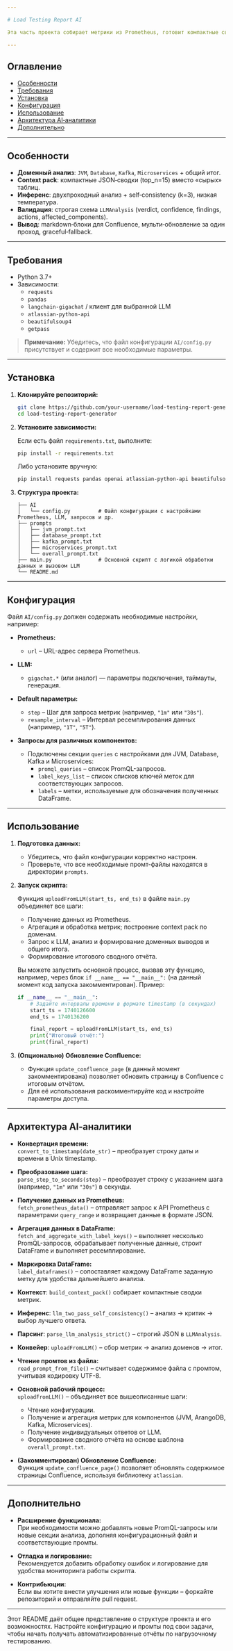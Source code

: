 ```yaml
---

# Load Testing Report AI 

Эта часть проекта собирает метрики из Prometheus, готовит компактные сводки (context pack), выполняет AI‑анализ по доменам и формирует сводный отчёт, который публикуется в Confluence.

---
```


## Оглавление

- [Особенности](#особенности)
- [Требования](#требования)
- [Установка](#установка)
- [Конфигурация](#конфигурация)
- [Использование](#использование)
- [Архитектура AI‑аналитики](#архитектура-ai‑аналитики)
- [Дополнительно](#дополнительно)

---

## Особенности

- **Доменный анализ**: `JVM`, `Database`, `Kafka`, `Microservices` + общий итог.
- **Context pack**: компактные JSON‑сводки (top_n=15) вместо «сырых» таблиц.
- **Инференс**: двухпроходный анализ + self‑consistency (k=3), низкая температура.
- **Валидация**: строгая схема `LLMAnalysis` (verdict, confidence, findings, actions, affected_components).
- **Вывод**: markdown‑блоки для Confluence, мульти‑обновление за один проход, graceful‑fallback.

---

## Требования

- Python 3.7+
- Зависимости:
  - `requests`
  - `pandas`
  - `langchain-gigachat` / клиент для выбранной LLM
  - `atlassian-python-api`
  - `beautifulsoup4`
  - `getpass`

> **Примечание:** Убедитесь, что файл конфигурации `AI/config.py` присутствует и содержит все необходимые параметры.

---

## Установка

1. **Клонируйте репозиторий:**

   ```bash
   git clone https://github.com/your-username/load-testing-report-generator.git
   cd load-testing-report-generator
   ```

2. **Установите зависимости:**

   Если есть файл `requirements.txt`, выполните:

   ```bash
   pip install -r requirements.txt
   ```

   Либо установите вручную:

   ```bash
   pip install requests pandas openai atlassian-python-api beautifulsoup4
   ```

3. **Структура проекта:**

   ```
   ├── AI
   │   └── config.py         # Файл конфигурации с настройками Prometheus, LLM, запросов и др.
   ├── prompts
   │   ├── jvm_prompt.txt
   │   ├── database_prompt.txt
   │   ├── kafka_prompt.txt
   │   ├── microservices_prompt.txt
   │   └── overall_prompt.txt
   ├── main.py               # Основной скрипт с логикой обработки данных и вызовом LLM
   └── README.md
   ```

---

## Конфигурация

Файл `AI/config.py` должен содержать необходимые настройки, например:

- **Prometheus:**
  - `url` – URL-адрес сервера Prometheus.
  
- **LLM:**
  - `gigachat.*` (или аналог) — параметры подключения, таймауты, генерация.

- **Default параметры:**
  - `step` – Шаг для запроса метрик (например, `"1m"` или `"30s"`).
  - `resample_interval` – Интервал ресемплирования данных (например, `"1T"`, `"5T"`).

- **Запросы для различных компонентов:**
  - Подключены секции `queries` с настройками для JVM, Database, Kafka и Microservices:
    - `promql_queries` – список PromQL-запросов.
    - `label_keys_list` – список списков ключей меток для соответствующих запросов.
    - `labels` – метки, используемые для обозначения полученных DataFrame.

---

## Использование

1. **Подготовка данных:**

   - Убедитесь, что файл конфигурации корректно настроен.
   - Проверьте, что все необходимые промт-файлы находятся в директории `prompts`.

2. **Запуск скрипта:**

   Функция `uploadFromLLM(start_ts, end_ts)` в файле `main.py` объединяет все шаги:
   - Получение данных из Prometheus.
   - Агрегация и обработка метрик; построение context pack по доменам.
   - Запрос к LLM, анализ и формирование доменных выводов и общего итога.
   - Формирование итогового сводного отчёта.

   Вы можете запустить основной процесс, вызвав эту функцию, например, через блок `if __name__ == "__main__":` (на данный момент код запуска закомментирован). Пример:

   ```python
   if __name__ == "__main__":
       # Задайте интервалы времени в формате timestamp (в секундах)
       start_ts = 1740126600
       end_ts = 1740136200

       final_report = uploadFromLLM(start_ts, end_ts)
       print("Итоговый отчёт:")
       print(final_report)
   ```

3. **(Опционально) Обновление Confluence:**

   - Функция `update_confluence_page` (в данный момент закомментирована) позволяет обновить страницу в Confluence с итоговым отчётом.
   - Для её использования раскомментируйте код и настройте параметры доступа.

---

## Архитектура AI‑аналитики

- **Конвертация времени:**  
  `convert_to_timestamp(date_str)` – преобразует строку даты и времени в Unix timestamp.

- **Преобразование шага:**  
  `parse_step_to_seconds(step)` – преобразует строку с указанием шага (например, `"1m"` или `"30s"`) в секунды.

- **Получение данных из Prometheus:**  
  `fetch_prometheus_data()` – отправляет запрос к API Prometheus с параметрами `query_range` и возвращает данные в формате JSON.

- **Агрегация данных в DataFrame:**  
  `fetch_and_aggregate_with_label_keys()` – выполняет несколько PromQL-запросов, обрабатывает полученные данные, строит DataFrame и выполняет ресемплирование.

- **Маркировка DataFrame:**  
  `label_dataframes()` – сопоставляет каждому DataFrame заданную метку для удобства дальнейшего анализа.

- **Контекст**: `build_context_pack()` собирает компактные сводки метрик.
- **Инференс**: `llm_two_pass_self_consistency()` – анализ → критик → выбор лучшего ответа.
- **Парсинг**: `parse_llm_analysis_strict()` – строгий JSON в `LLMAnalysis`.
- **Конвейер**: `uploadFromLLM()` – сбор метрик → анализ доменов → итог.

- **Чтение промтов из файла:**  
  `read_prompt_from_file()` – считывает содержимое файла с промтом, учитывая кодировку UTF-8.

- **Основной рабочий процесс:**  
  `uploadFromLLM()` – объединяет все вышеописанные шаги:
  - Чтение конфигурации.
  - Получение и агрегация метрик для компонентов (JVM, ArangoDB, Kafka, Microservices).
  - Получение индивидуальных ответов от LLM.
  - Формирование сводного отчёта на основе шаблона `overall_prompt.txt`.

- **(Закомментирован) Обновление Confluence:**  
  Функция `update_confluence_page()` позволяет обновлять содержимое страницы Confluence, используя библиотеку `atlassian`.

---

## Дополнительно

- **Расширение функционала:**  
  При необходимости можно добавлять новые PromQL-запросы или новые секции анализа, дополняя конфигурационный файл и соответствующие промты.

- **Отладка и логирование:**  
  Рекомендуется добавить обработку ошибок и логирование для удобства мониторинга работы скрипта.

- **Контрибьюции:**  
  Если вы хотите внести улучшения или новые функции – форкайте репозиторий и отправляйте pull request.

---

Этот README даёт общее представление о структуре проекта и его возможностях. Настройте конфигурацию и промты под свои задачи, чтобы начать получать автоматизированные отчёты по нагрузочному тестированию.

